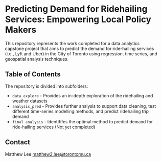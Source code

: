 # Predicting Demand for Ridehailing Services: Empowering Local Policy Makers
This repository represents the work completed for a data analytics capstone project that aims to predict the demand for ride-hailing services (i.e., Lyft and Uber) in the City of Toronto using regression, time series, and geospatial analysis techniques.

## Table of Contents
The repository is divided into subfolders:
- `data_explore` - Provides an in-depth exploration of the ridehailing and weather datasets
- `analysis_pred` - Provides further analysis to support data cleaning, test different time-series modelling methods, and predict ridehailing trip demand
- `final analysis` - Identififes the optimal method to predict demand for ride-hailing services (Not yet completed)

## Contact
Matthew Lee matthew2.lee@torontomu.ca
